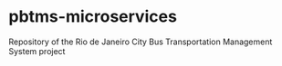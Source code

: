 # pbtms-microservices
Repository of the Rio de Janeiro City Bus Transportation Management System project

